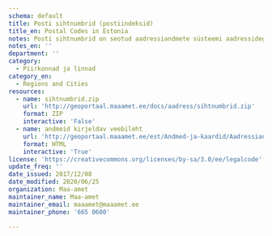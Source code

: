 ```yaml
---
schema: default
title: Posti sihtnumbrid (postiindeksid)
title_en: Postal Codes in Estonia
notes: Posti sihtnumbrid on seotud aadressiandmete süsteemi aadressidega (ADR-ID-dega). Andmeid uuendatakse süsteemi väliselt kuni 2018. aasta arendustööde valmimiseni. Seejärel levitab Maa-amet samu andmeid enamuse ADS-i teenuste ja väljavõtete koosseisus. Posti sihtnumbrit on võimalik ADR_ID alusel pärida ka läbi URL-i. Sisendiks on ADR_ID ehk aadressi identifikaator (versioonitunnus) ADS-is ja väljundiks posti sihtnumber. Väljundiks on kas json (http://geoportaal.maaamet.ee/url/pi.php?adr_id=100295&out=json) või vormindamata tekst (http://geoportaal.maaamet.ee/url/pi.php?adr_id=100295).
notes_en: ''
department: ''
category:
  - Piirkonnad ja linnad
category_en:
  - Regions and Cities
resources:
  - name: sihtnumbrid.zip
    url: 'http://geoportaal.maaamet.ee/docs/aadress/sihtnumbrid.zip'
    format: ZIP
    interactive: 'False'
  - name: andmeid kirjeldav veebileht
    url: 'http://geoportaal.maaamet.ee/est/Andmed-ja-kaardid/Aadressiandmed/Aadressid-ja-posti-sihtnumbrid-e-indeksid-p582.html'
    format: HTML
    interactive: 'True'
license: 'https://creativecommons.org/licenses/by-sa/3.0/ee/legalcode'
update_freq: ''
date_issued: 2017/12/08
date_modified: 2020/06/25
organization: Maa-amet
maintainer_name: Maa-amet
maintainer_email: maaamet@maaamet.ee
maintainer_phone: '665 0600'

---
```

